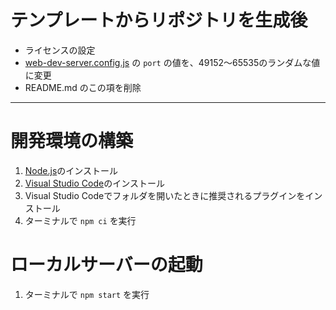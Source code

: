 テンプレートからリポジトリを生成後
==================================
- ライセンスの設定
- [web-dev-server.config.js](web-dev-server.config.js) の `port` の値を、49152〜65535のランダムな値に変更
- README.md のこの項を削除

--------------------------------------------------

開発環境の構築
==============
1. [Node.js]のインストール
2. [Visual Studio Code]のインストール
3. Visual Studio Codeでフォルダを開いたときに推奨されるプラグインをインストール
4. ターミナルで `npm ci` を実行

[Node.js]: https://nodejs.org/ja/
[Visual Studio Code]: https://azure.microsoft.com/products/visual-studio-code/

ローカルサーバーの起動
======================
1. ターミナルで `npm start` を実行
